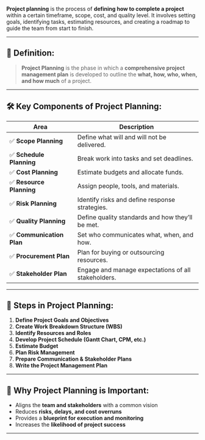 **Project planning** is the process of **defining how to complete a project** within a certain timeframe, scope, cost, and quality level. It involves setting goals, identifying tasks, estimating resources, and creating a roadmap to guide the team from start to finish.

---

## 🧩 **Definition:**

> **Project Planning** is the phase in which a **comprehensive project management plan** is developed to outline the **what, how, who, when, and how much** of a project.

---

## 🛠️ **Key Components of Project Planning:**

| Area                     | Description                                         |
| ------------------------ | --------------------------------------------------- |
| ✅ **Scope Planning**     | Define what will and will not be delivered.         |
| ✅ **Schedule Planning**  | Break work into tasks and set deadlines.            |
| ✅ **Cost Planning**      | Estimate budgets and allocate funds.                |
| ✅ **Resource Planning**  | Assign people, tools, and materials.                |
| ✅ **Risk Planning**      | Identify risks and define response strategies.      |
| ✅ **Quality Planning**   | Define quality standards and how they’ll be met.    |
| ✅ **Communication Plan** | Set who communicates what, when, and how.           |
| ✅ **Procurement Plan**   | Plan for buying or outsourcing resources.           |
| ✅ **Stakeholder Plan**   | Engage and manage expectations of all stakeholders. |

---

## 🔄 **Steps in Project Planning:**

1. **Define Project Goals and Objectives**
2. **Create Work Breakdown Structure (WBS)**
3. **Identify Resources and Roles**
4. **Develop Project Schedule (Gantt Chart, CPM, etc.)**
5. **Estimate Budget**
6. **Plan Risk Management**
7. **Prepare Communication & Stakeholder Plans**
8. **Write the Project Management Plan**

---

## 🎯 **Why Project Planning is Important:**

* Aligns the **team and stakeholders** with a common vision
* Reduces **risks, delays, and cost overruns**
* Provides a **blueprint for execution and monitoring**
* Increases the **likelihood of project success**

---
